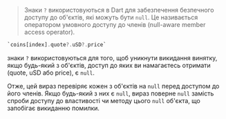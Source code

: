 > Знаки `?` використовуються в Dart для забезпечення безпечного доступу до об'єктів, які можуть бути `null`. Це називається оператором умовного доступу до членів (null-aware member access operator).

```dart
`coins[index].quote?.uSD?.price`
```

знаки `?` використовуються для того, щоб уникнути викидання винятку, якщо будь-який з об'єктів, доступ до яких ви намагаєтесь отримати (quote, uSD або price), є `null`.

Отже, цей вираз перевіряє кожен з об'єктів на `null` перед доступом до його членів. Якщо будь-який з них є `null`, вираз поверне `null` замість спроби доступу до властивості чи методу цього `null` об'єкта, що запобігає викиданню помилки.